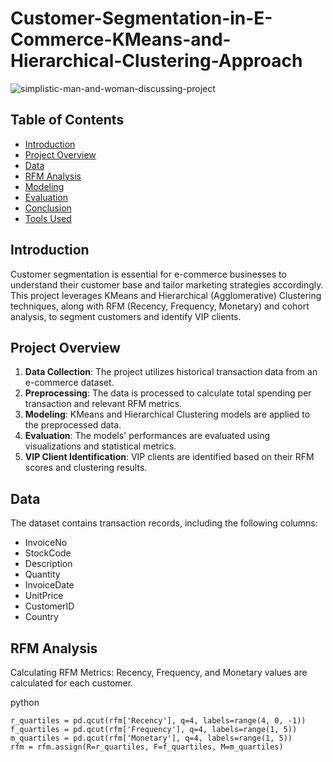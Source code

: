# Customer-Segmentation-in-E-Commerce-KMeans-and-Hierarchical-Clustering-Approach

![simplistic-man-and-woman-discussing-project](https://github.com/shophiagithub/Customer-Segmentation-in-E-Commerce-KMeans-and-Hierarchical-Clustering-Approach/assets/114874837/017bc047-9095-40bf-a7c7-f81aaeac66b5)

## Table of Contents
- [Introduction](#Introduction)
- [Project Overview](#Project_Overview)
- [Data](#Data)
- [RFM Analysis](#RFM_analysis)
- [Modeling](#Modelling)
- [Evaluation](#Evaluation)
- [Conclusion](#Conclusion)
- [Tools Used](#Tools_used)

## Introduction

Customer segmentation is essential for e-commerce businesses to understand their customer base and tailor marketing strategies accordingly. This project leverages KMeans and Hierarchical (Agglomerative) Clustering techniques, along with RFM (Recency, Frequency, Monetary) and cohort analysis, to segment customers and identify VIP clients.

## Project Overview

1. **Data Collection**: The project utilizes historical transaction data from an e-commerce dataset.
2. **Preprocessing**: The data is processed to calculate total spending per transaction and relevant RFM metrics.
3. **Modeling**: KMeans and Hierarchical Clustering models are applied to the preprocessed data.
4. **Evaluation**: The models' performances are evaluated using visualizations and statistical metrics.
5. **VIP Client Identification**: VIP clients are identified based on their RFM scores and clustering results.

## Data

The dataset contains transaction records, including the following columns:

- InvoiceNo
- StockCode
- Description
- Quantity
- InvoiceDate
- UnitPrice
- CustomerID
- Country

## RFM Analysis
Calculating RFM Metrics: Recency, Frequency, and Monetary values are calculated for each customer.

python
```
r_quartiles = pd.qcut(rfm['Recency'], q=4, labels=range(4, 0, -1))
f_quartiles = pd.qcut(rfm['Frequency'], q=4, labels=range(1, 5))
m_quartiles = pd.qcut(rfm['Monetary'], q=4, labels=range(1, 5))
rfm = rfm.assign(R=r_quartiles, F=f_quartiles, M=m_quartiles)
```

